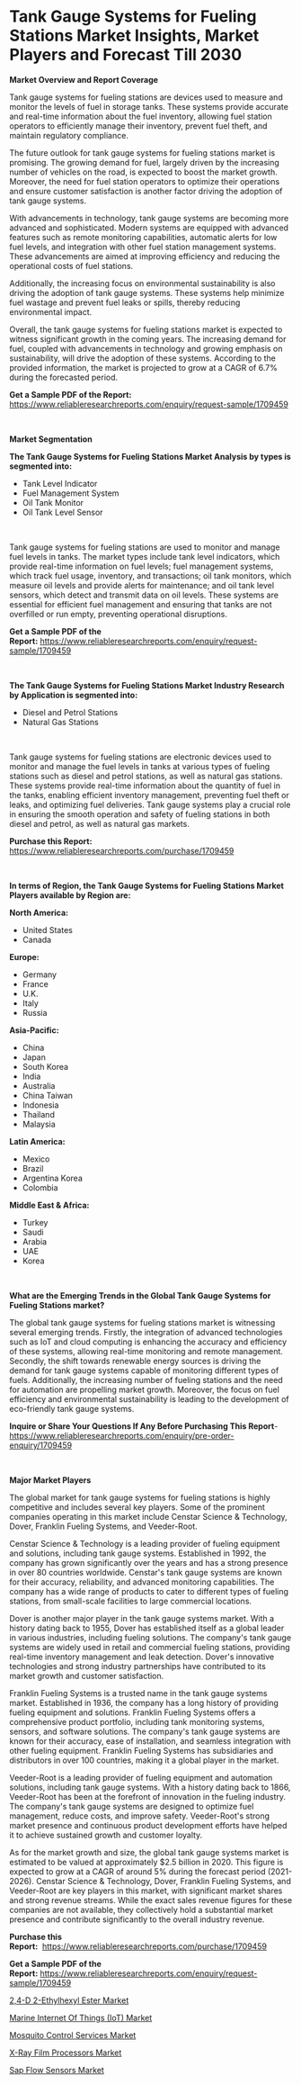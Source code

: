 <p><h1>Tank Gauge Systems for Fueling Stations Market Insights, Market Players and Forecast Till 2030</h1></p><p><strong>Market Overview and Report Coverage</strong></p>
<p><p>Tank gauge systems for fueling stations are devices used to measure and monitor the levels of fuel in storage tanks. These systems provide accurate and real-time information about the fuel inventory, allowing fuel station operators to efficiently manage their inventory, prevent fuel theft, and maintain regulatory compliance.</p><p>The future outlook for tank gauge systems for fueling stations market is promising. The growing demand for fuel, largely driven by the increasing number of vehicles on the road, is expected to boost the market growth. Moreover, the need for fuel station operators to optimize their operations and ensure customer satisfaction is another factor driving the adoption of tank gauge systems.</p><p>With advancements in technology, tank gauge systems are becoming more advanced and sophisticated. Modern systems are equipped with advanced features such as remote monitoring capabilities, automatic alerts for low fuel levels, and integration with other fuel station management systems. These advancements are aimed at improving efficiency and reducing the operational costs of fuel stations.</p><p>Additionally, the increasing focus on environmental sustainability is also driving the adoption of tank gauge systems. These systems help minimize fuel wastage and prevent fuel leaks or spills, thereby reducing environmental impact.</p><p>Overall, the tank gauge systems for fueling stations market is expected to witness significant growth in the coming years. The increasing demand for fuel, coupled with advancements in technology and growing emphasis on sustainability, will drive the adoption of these systems. According to the provided information, the market is projected to grow at a CAGR of 6.7% during the forecasted period.</p></p>
<p><strong>Get a Sample PDF of the Report:</strong> <a href="https://www.reliableresearchreports.com/enquiry/request-sample/1709459">https://www.reliableresearchreports.com/enquiry/request-sample/1709459</a></p>
<p>&nbsp;</p>
<p><strong>Market Segmentation</strong></p>
<p><strong>The Tank Gauge Systems for Fueling Stations Market Analysis by types is segmented into:</strong></p>
<p><ul><li>Tank Level Indicator</li><li>Fuel Management System</li><li>Oil Tank Monitor</li><li>Oil Tank Level Sensor</li></ul></p>
<p>&nbsp;</p>
<p><p>Tank gauge systems for fueling stations are used to monitor and manage fuel levels in tanks. The market types include tank level indicators, which provide real-time information on fuel levels; fuel management systems, which track fuel usage, inventory, and transactions; oil tank monitors, which measure oil levels and provide alerts for maintenance; and oil tank level sensors, which detect and transmit data on oil levels. These systems are essential for efficient fuel management and ensuring that tanks are not overfilled or run empty, preventing operational disruptions.</p></p>
<p><strong>Get a Sample PDF of the Report:</strong>&nbsp;<a href="https://www.reliableresearchreports.com/enquiry/request-sample/1709459">https://www.reliableresearchreports.com/enquiry/request-sample/1709459</a></p>
<p>&nbsp;</p>
<p><strong>The Tank Gauge Systems for Fueling Stations Market Industry Research by Application is segmented into:</strong></p>
<p><ul><li>Diesel and Petrol Stations</li><li>Natural Gas Stations</li></ul></p>
<p>&nbsp;</p>
<p><p>Tank gauge systems for fueling stations are electronic devices used to monitor and manage the fuel levels in tanks at various types of fueling stations such as diesel and petrol stations, as well as natural gas stations. These systems provide real-time information about the quantity of fuel in the tanks, enabling efficient inventory management, preventing fuel theft or leaks, and optimizing fuel deliveries. Tank gauge systems play a crucial role in ensuring the smooth operation and safety of fueling stations in both diesel and petrol, as well as natural gas markets.</p></p>
<p><strong>Purchase this Report:</strong>&nbsp; <a href="https://www.reliableresearchreports.com/purchase/1709459">https://www.reliableresearchreports.com/purchase/1709459</a></p>
<p>&nbsp;</p>
<p><strong>In terms of Region, the Tank Gauge Systems for Fueling Stations Market Players available by Region are:</strong></p>
<p>
    <p> <strong> North America: </strong>
        <ul>
            <li>United States</li>
            <li>Canada</li>
        </ul>
        </p> 
    <p> <strong> Europe: </strong>
        <ul>
            <li>Germany</li>
            <li>France</li>
            <li>U.K.</li>
            <li>Italy</li>
            <li>Russia</li>
        </ul>
        </p> 
    <p> <strong> Asia-Pacific: </strong>
        <ul>
            <li>China</li>
            <li>Japan</li>
            <li>South Korea</li>
            <li>India</li>
            <li>Australia</li>
            <li>China Taiwan</li>
            <li>Indonesia</li>
            <li>Thailand</li>
            <li>Malaysia</li>
        </ul>
        </p> 
    <p> <strong> Latin America: </strong>
        <ul>
            <li>Mexico</li>
            <li>Brazil</li>
            <li>Argentina Korea</li>
            <li>Colombia</li>
        </ul>
        </p> 
    <p> <strong> Middle East & Africa: </strong>
        <ul>
            <li>Turkey</li>
            <li>Saudi</li>
            <li>Arabia</li>
            <li>UAE</li>
            <li>Korea</li>
        </ul>
    </p>
    </p>
<p>&nbsp;</p>
<p><strong>What are the Emerging Trends in the Global Tank Gauge Systems for Fueling Stations market?</strong></p>
<p><p>The global tank gauge systems for fueling stations market is witnessing several emerging trends. Firstly, the integration of advanced technologies such as IoT and cloud computing is enhancing the accuracy and efficiency of these systems, allowing real-time monitoring and remote management. Secondly, the shift towards renewable energy sources is driving the demand for tank gauge systems capable of monitoring different types of fuels. Additionally, the increasing number of fueling stations and the need for automation are propelling market growth. Moreover, the focus on fuel efficiency and environmental sustainability is leading to the development of eco-friendly tank gauge systems.</p></p>
<p><strong>Inquire or Share Your Questions If Any Before Purchasing This Report</strong>- <a href="https://www.reliableresearchreports.com/enquiry/pre-order-enquiry/1709459">https://www.reliableresearchreports.com/enquiry/pre-order-enquiry/1709459</a></p>
<p>&nbsp;</p>
<p><strong>Major Market Players</strong></p>
<p><p>The global market for tank gauge systems for fueling stations is highly competitive and includes several key players. Some of the prominent companies operating in this market include Censtar Science & Technology, Dover, Franklin Fueling Systems, and Veeder-Root.</p><p>Censtar Science & Technology is a leading provider of fueling equipment and solutions, including tank gauge systems. Established in 1992, the company has grown significantly over the years and has a strong presence in over 80 countries worldwide. Censtar's tank gauge systems are known for their accuracy, reliability, and advanced monitoring capabilities. The company has a wide range of products to cater to different types of fueling stations, from small-scale facilities to large commercial locations.</p><p>Dover is another major player in the tank gauge systems market. With a history dating back to 1955, Dover has established itself as a global leader in various industries, including fueling solutions. The company's tank gauge systems are widely used in retail and commercial fueling stations, providing real-time inventory management and leak detection. Dover's innovative technologies and strong industry partnerships have contributed to its market growth and customer satisfaction.</p><p>Franklin Fueling Systems is a trusted name in the tank gauge systems market. Established in 1936, the company has a long history of providing fueling equipment and solutions. Franklin Fueling Systems offers a comprehensive product portfolio, including tank monitoring systems, sensors, and software solutions. The company's tank gauge systems are known for their accuracy, ease of installation, and seamless integration with other fueling equipment. Franklin Fueling Systems has subsidiaries and distributors in over 100 countries, making it a global player in the market.</p><p>Veeder-Root is a leading provider of fueling equipment and automation solutions, including tank gauge systems. With a history dating back to 1866, Veeder-Root has been at the forefront of innovation in the fueling industry. The company's tank gauge systems are designed to optimize fuel management, reduce costs, and improve safety. Veeder-Root's strong market presence and continuous product development efforts have helped it to achieve sustained growth and customer loyalty.</p><p>As for the market growth and size, the global tank gauge systems market is estimated to be valued at approximately $2.5 billion in 2020. This figure is expected to grow at a CAGR of around 5% during the forecast period (2021-2026). Censtar Science & Technology, Dover, Franklin Fueling Systems, and Veeder-Root are key players in this market, with significant market shares and strong revenue streams. While the exact sales revenue figures for these companies are not available, they collectively hold a substantial market presence and contribute significantly to the overall industry revenue.</p></p>
<p><strong>Purchase this Report:</strong>&nbsp;&nbsp;<a href="https://www.reliableresearchreports.com/purchase/1709459">https://www.reliableresearchreports.com/purchase/1709459</a></p>
<p></p>
<p><strong>Get a Sample PDF of the Report:</strong>&nbsp;<a href="https://www.reliableresearchreports.com/enquiry/request-sample/1709459">https://www.reliableresearchreports.com/enquiry/request-sample/1709459</a></p>
<p><p><a href="https://github.com/sndrkn/Market-Research-Report-List-1/blob/main/24-d-2-ethylhexyl-ester-market.md">2,4-D 2-Ethylhexyl Ester Market</a></p><p><a href="https://github.com/melchekhinf/Market-Research-Report-List-1/blob/main/marine-internet-of-things-iot-market.md">Marine Internet Of Things (IoT) Market</a></p><p><a href="https://medium.com/@moribenton733320/mosquito-control-services-market-insight-market-trends-growth-forecasted-from-2023-to-2030-d257533ebd31">Mosquito Control Services Market</a></p><p><a href="https://medium.com/@tanaysamar7412/x-ray-film-processors-market-report-reveals-the-latest-trends-and-growth-opportunities-of-this-e5b1af5c0af9">X-Ray Film Processors Market</a></p><p><a href="https://medium.com/@hugthess010/sap-flow-sensors-market-trends-and-market-analysis-forecasted-for-period-2023-2030-0c855ff1187c">Sap Flow Sensors Market</a></p></p>